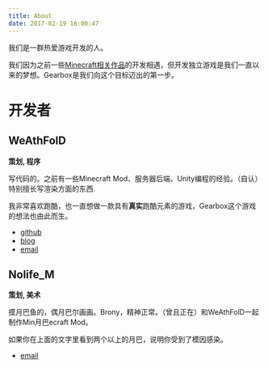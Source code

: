 ```yaml
---
title: About
date: 2017-02-19 16:00:47
---
```


我们是一群热爱游戏开发的人。

我们因为之前一些[Minecraft相关作品](http://li-dev.cn)的开发相遇，但开发独立游戏是我们一直以来的梦想。Gearbox是我们向这个目标迈出的第一步。

# 开发者

## WeAthFolD

**策划, 程序**

写代码的。之前有一些Minecraft Mod、服务器后端、Unity编程的经验。（自认）特别擅长写渲染方面的东西.

我非常喜欢跑酷，也一直想做一款具有**真实**跑酷元素的游戏，Gearbox这个游戏的想法也由此而生。

* [github](https://github.com/WeAthFolD)
* [blog](http://weathfold.moe)
* [email](mailto:weathfold@li-dev.cn)

## Nolife_M

**策划, 美术**

摸月巴鱼的，偶月巴尔画画。Brony，精神正常。（曾且正在）和WeAthFolD一起制作Min月巴ecraft Mod。

如果你在上面的文字里看到两个以上的月巴，说明你受到了模因感染。

* [email](panfengjason@qq.com)